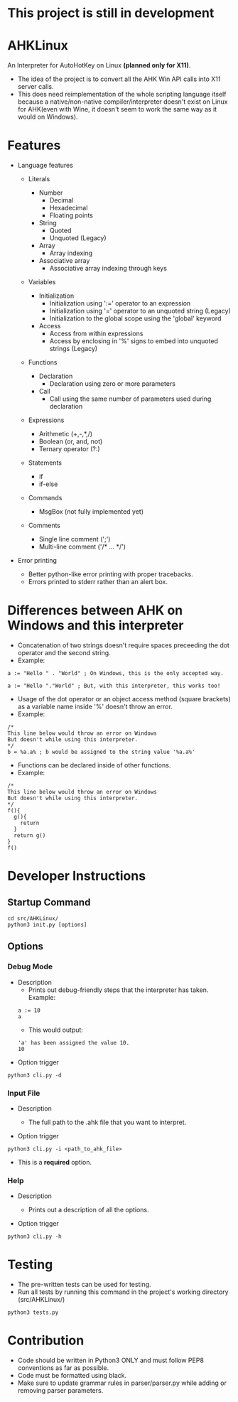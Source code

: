 # This project is still in development
# AHKLinux
An Interpreter for AutoHotKey on Linux **(planned only for X11)**.
- The idea of the project is to convert all the AHK Win API calls into X11 server calls.
- This does need reimplementation of the whole scripting language itself because a native/non-native compiler/interpreter doesn't exist on Linux for AHK(even with Wine, it doesn't seem to work the same way as it would on Windows).

# Features
- Language features
  - Literals
    - Number
      - Decimal
      - Hexadecimal
      - Floating points
    - String
      - Quoted
      - Unquoted (Legacy)
    - Array
      - Array indexing
    - Associative array
      - Associative array indexing through keys

  - Variables
    - Initialization
      - Initialization using ':=' operator to an expression
      - Initialization using '=' operator to an unquoted string (Legacy)
      - Initialization to the global scope using the 'global' keyword
    - Access
      - Access from within expressions
      - Access by enclosing in '%' signs to embed into unquoted strings (Legacy)
 
  - Functions
    - Declaration
      - Declaration using zero or more parameters
    - Call
      - Call using the same number of parameters used during declaration

  - Expressions
    - Arithmetic (+,-,*,/)
    - Boolean (or, and, not)
    - Ternary operator (?:)

  - Statements
    - if
    - if-else
  
  - Commands
    - MsgBox (not fully implemented yet)
  
  - Comments
    - Single line comment (';')
    - Multi-line comment ('/* ... */')

- Error printing
  - Better python-like error printing with proper tracebacks.
  - Errors printed to stderr rather than an alert box.

# Differences between AHK on Windows and this interpreter
- Concatenation of two strings doesn't require spaces preceeding the dot operator and the second string.
- Example:
```
a := "Hello " . "World" ; On Windows, this is the only accepted way.

a := "Hello "."World" ; But, with this interpreter, this works too!
```
- Usage of the dot operator or an object access method (square brackets) as a variable name inside '%' doesn't throw an error.
- Example:
```
/*
This line below would throw an error on Windows 
But doesn't while using this interpreter.
*/
b = %a.a% ; b would be assigned to the string value '%a.a%'
```
- Functions can be declared inside of other functions.
- Example:
```
/*
This line below would throw an error on Windows
But doesn't while using this interpreter.
*/
f(){
  g(){
    return
  }
  return g()
}
f()
```

# Developer Instructions
## Startup Command
```
cd src/AHKLinux/
python3 init.py [options]
```

## Options
### Debug Mode
- Description
  - Prints out debug-friendly steps that the interpreter has taken. Example:
  ```
  a := 10
  a
  ```
   - This would output:
  ```
  'a' has been assigned the value 10.
  10
  ```
- Option trigger
```
python3 cli.py -d
```
### Input File
- Description
  - The full path to the .ahk file that you want to interpret.

- Option trigger
```
python3 cli.py -i <path_to_ahk_file>
```
- This is a **required** option.
### Help
- Description
  - Prints out a description of all the options.

- Option trigger
```
python3 cli.py -h
```

# Testing
- The pre-written tests can be used for testing.
- Run all tests by running this command in the project's working directory (src/AHKLinux/)
```
python3 tests.py
```

# Contribution
- Code should be written in Python3 ONLY and must follow PEP8 conventions as far as possible.
- Code must be formatted using black.
- Make sure to update grammar rules in parser/parser.py while adding or removing parser parameters.
